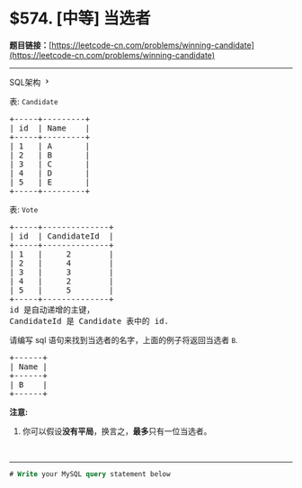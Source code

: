 # $574. [中等] 当选者

**题目链接：**[https://leetcode-cn.com/problems/winning-candidate](https://leetcode-cn.com/problems/winning-candidate)

---

<div class="content__1Y2H">
 <div class="sql-schema-wrapper__1jqS">
  <a class="sql-schema-link__1VAC">SQL架构
   <svg viewbox="0 0 24 24" width="1em" height="1em" class="css-1lc17o4-icon">
    <path fill-rule="evenodd" d="M10 6L8.59 7.41 13.17 12l-4.58 4.59L10 18l6-6z"></path>
   </svg></a>
 </div>
 <div class="notranslate">
  <p>表: <code>Candidate</code></p> 
  <pre class="language-text">+-----+---------+
| id  | Name    |
+-----+---------+
| 1   | A       |
| 2   | B       |
| 3   | C       |
| 4   | D       |
| 5   | E       |
+-----+---------+  
</pre> 
  <p>表: <code>Vote</code></p> 
  <pre class="language-text">+-----+--------------+
| id  | CandidateId  |
+-----+--------------+
| 1   |     2        |
| 2   |     4        |
| 3   |     3        |
| 4   |     2        |
| 5   |     5        |
+-----+--------------+
id 是自动递增的主键，
CandidateId 是 Candidate 表中的 id.
</pre> 
  <p>请编写 sql 语句来找到当选者的名字，上面的例子将返回当选者 <code>B</code>.</p> 
  <pre class="language-text">+------+
| Name |
+------+
| B    |
+------+
</pre> 
  <p><strong>注意:</strong></p> 
  <ol> 
   <li>你可以假设<strong>没有平局</strong>，换言之，<strong>最多</strong>只有一位当选者。</li> 
  </ol> 
  <p>&nbsp;</p> 
 </div>
</div>

---

```sql
# Write your MySQL query statement below
```